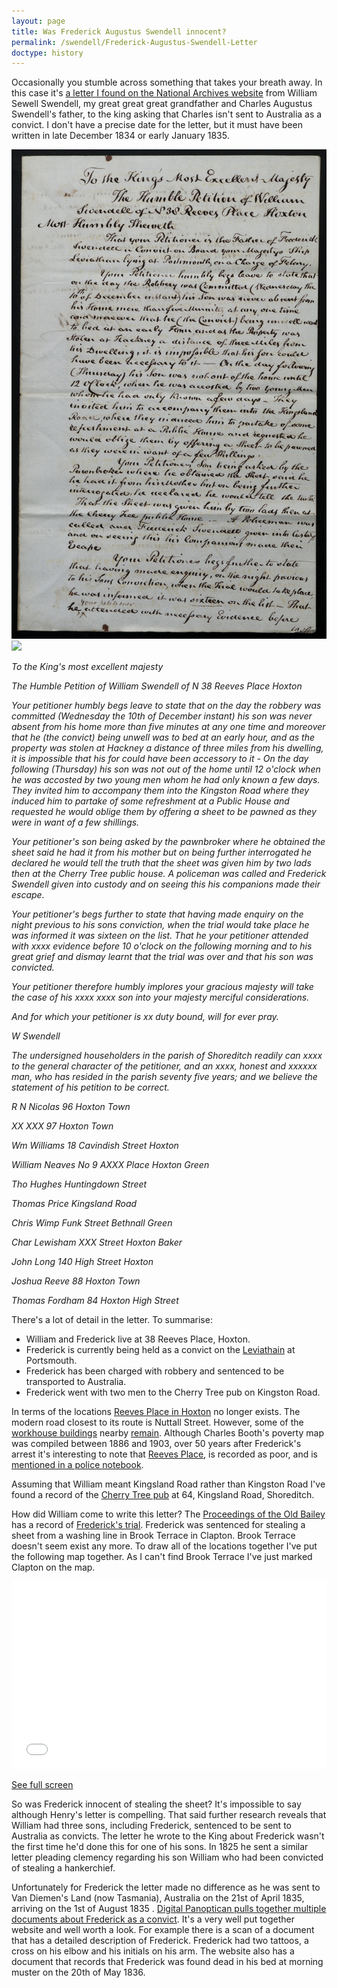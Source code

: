 ```yaml
---
layout: page
title: Was Frederick Augustus Swendell innocent?
permalink: /swendell/Frederick-Augustus-Swendell-Letter
doctype: history
---
```


Occasionally you stumble across something that takes your breath away. In this case it's [a letter I found on the National Archives website](https://discovery.nationalarchives.gov.uk/details/r/C16685272) from William Sewell Swendell, my great great great grandfather and Charles Augustus Swendell's father, to the king asking that Charles isn't sent to Australia as a convict. I don't have a precise date for the letter, but it must have been written in late December 1834 or early January 1835.

![](/images/TNA_CCC_HO17_115_00317.jpg)
![](/images/TNA_CCC_HO17_115_00318.jpg)

*To the King's most excellent majesty*

*The Humble Petition of William Swendell of N 38 Reeves Place Hoxton*

*Your petitioner humbly begs leave to state that on the day the robbery was committed (Wednesday the 10th of December instant) his son was never absent from his home more than five minutes at any one time and moreover that he (the convict) being unwell was to bed at an early hour, and as the property was stolen at Hackney a distance of three miles from his dwelling, it is impossible that his for could have been accessory to it - On the day following (Thursday) his son was not out of the home until 12 o'clock when he was accosted by two young men whom he had only known a few days. They invited him to accompany them into the Kingston Road where they induced him to partake of some refreshment at a Public House and requested he would oblige them by offering a sheet to be pawned as they were in want of a few shillings.*

*Your petitioner's son being asked by the pawnbroker where he obtained the sheet said he had it from his mother but on being further interrogated he declared he would tell the truth that the sheet was given him by two lads then at the Cherry Tree public house. A policeman was called and Frederick Swendell given into custody and on seeing this his companions made their escape.*

*Your petitioner's begs further to state that having made enquiry on the night previous to his sons conviction, when the trial would take place he was informed it was sixteen on the list. That he your petitioner attended with xxxx evidence before 10 o'clock on the following morning and to his great grief and dismay learnt that the trial was over and that his son was convicted.*

*Your petitioner therefore humbly implores your gracious majesty will take the case of his xxxx  xxxx son into your majesty merciful considerations.*

*And for which your petitioner is xx duty bound, will for ever pray.*

*W Swendell*

*The undersigned householders in the parish of Shoreditch readily can xxxx to the general character of the petitioner, and an xxxx, honest and xxxxxx man, who has resided in the parish seventy five years; and we believe the statement of his petition to be correct.*

*R N Nicolas 96 Hoxton Town*

*XX XXX 97 Hoxton Town*

*Wm Williams 18 Cavindish Street Hoxton*

*William Neaves No 9 AXXX Place Hoxton Green*

*Tho Hughes Huntingdown Street*

*Thomas Price Kingsland Road*

*Chris Wimp Funk Street Bethnall Green*

*Char Lewisham XXX Street Hoxton Baker*

*John Long 140 High Street Hoxton*

*Joshua Reeve 88 Hoxton Town*

*Thomas Fordham 84 Hoxton High Street*

There's a lot of detail in the letter. To summarise:

- William and Frederick live at 38 Reeves Place, Hoxton.
- Frederick is currently being held as a convict on the [Leviathain](https://en.wikipedia.org/wiki/List_of_British_prison_hulks) at Portsmouth.
- Frederick has been charged with robbery and sentenced to be transported to Australia.
- Frederick went with two men to the Cherry Tree pub on Kingston Road.

In terms of the locations [Reeves Place in Hoxton](https://maps.nls.uk/view/103313000#zoom=6&lat=8813&lon=6303&layers=BT) no longer exists. The modern road closest to its route is Nuttall Street. However, some of the [workhouse buildings](https://www.workhouses.org.uk/Shoreditch/) nearby [remain](https://en.wikipedia.org/wiki/St_Leonard%27s_Hospital,_Hackney). Although Charles Booth's poverty map was compiled between 1886 and 1903, over 50 years after Frederick's arrest it's interesting to note that [Reeves Place](https://booth.lse.ac.uk/map/16/-0.0790/51.5344/100/0?marker=533333,183469), is recorded as poor, and is [mentioned in a police notebook](https://booth.lse.ac.uk/notebooks/b352#?cv=57&c=0&m=0&s=0&z=2260.156%2C884.6968%2C4082.205%2C2428.0148).

Assuming that William meant Kingsland Road rather than Kingston Road I've found a record of the [Cherry Tree pub](https://pubwiki.co.uk/LondonPubs/Shoreditch/CherryTree.shtml) at 64, Kingsland Road, Shoreditch. 

How did William come to write this letter? The [Proceedings of the Old Bailey](https://www.oldbaileyonline.org/static/Proceedings.jsp) has a record of [Frederick's trial](https://www.oldbaileyonline.org/browse.jsp?div=t18341205-284). Frederick was sentenced for stealing a sheet from a washing line in Brook Terrace in Clapton. Brook Terrace doesn't seem exist any more. To draw all of the locations together I've put the following map together. As I can't find Brook Terrace I've just marked Clapton on the map.

<iframe width="100%" height="300px" frameborder="0" allowfullscreen src="//umap.openstreetmap.fr/en/map/frederick-augustus-swendell_823875?scaleControl=false&miniMap=false&scrollWheelZoom=false&zoomControl=true&allowEdit=false&moreControl=false&searchControl=null&tilelayersControl=null&embedControl=null&datalayersControl=null&onLoadPanel=undefined&captionBar=false#12/51.5470/-0.0642"></iframe><p><a href="//umap.openstreetmap.fr/en/map/frederick-augustus-swendell_823875">See full screen</a></p>

So was Frederick innocent of stealing the sheet? It's impossible to say although Henry's letter is compelling. That said further research reveals that William had three sons, including Frederick, sentenced to be sent to Australia as convicts. The letter he wrote to the King about Frederick wasn't the first time he'd done this for one of his sons. In 1825 he sent a similar letter pleading clemency regarding his son William who had been convicted of stealing a hankerchief.

Unfortunately for Frederick the letter made no difference as he was sent to Van Diemen's Land (now Tasmania), Australia on the 21st of April 1835, arriving on the 1st of August 1835 . [Digital Panoptican pulls together multiple documents about Frederick as a convict](https://www.digitalpanopticon.org/life?id=obpdef1-284-18341205). It's a very well put together website and well worth a look. For example there is a scan of a document that has a detailed description of Frederick. Frederick had two tattoos, a cross on his elbow and his initials on his arm. The website also has a document that records that Frederick was found dead in his bed at morning muster on the 20th of May 1836.

